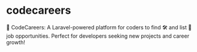 # codecareers
🚀 CodeCareers: A Laravel-powered platform for coders to find 🛠️ and list 💼 job opportunities. Perfect for developers seeking new projects and career growth!
